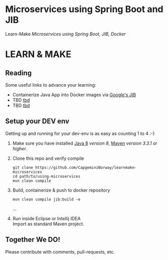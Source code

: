 Microservices using Spring Boot and JIB  
=======================================  

Learn-Make _Microservices using Spring Boot, JIB, Docker_           


# LEARN & MAKE  

## Reading   
Some useful links to advance your learning:     

- Containerize Java App into Docker images via [Google's JIB](https://github.com/GoogleContainerTools/jib/tree/master/jib-maven-plugin)           
- TBD [tbd](tbd_url)     
- TBD [tbd](tbd_url)      


## Setup your DEV env      

Getting up and running for your dev-env is as easy as counting 1 to 4 :-)     

1. Make sure you have installed [Java 8](http://www.oracle.com/technetwork/java/javase/downloads/index-jsp-138363.html) _version 8_, [Maven](https://maven.apache.org/index.html) _version 3.3.1 or higher_.        

2. Clone this repo and verify compile  

    ```
    git clone https://github.com/CapgeminiNorway/learnmake-microservices  
    cd path/to/using-microservices  
    mvn clean compile  
    ```

3. Build, containerize & push to docker repository  

    ```
    mvn clean compile jib:build -e
    ```    
    ...  

4. Run inside Eclipse or Intellij IDEA    
    Import as standard Maven project.        
 
## Together We DO!  
Please contribute with comments, pull-requests, etc.  
  
